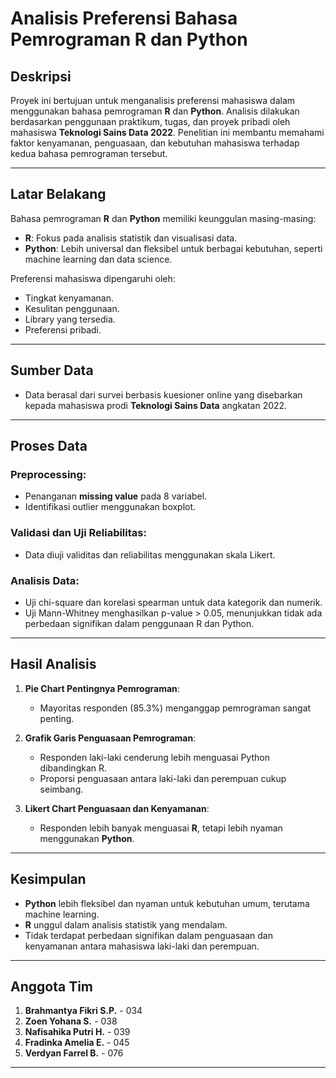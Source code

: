 # Analisis Preferensi Bahasa Pemrograman R dan Python

## Deskripsi
Proyek ini bertujuan untuk menganalisis preferensi mahasiswa dalam menggunakan bahasa pemrograman **R** dan **Python**. Analisis dilakukan berdasarkan penggunaan praktikum, tugas, dan proyek pribadi oleh mahasiswa **Teknologi Sains Data 2022**. Penelitian ini membantu memahami faktor kenyamanan, penguasaan, dan kebutuhan mahasiswa terhadap kedua bahasa pemrograman tersebut.

---

## Latar Belakang
Bahasa pemrograman **R** dan **Python** memiliki keunggulan masing-masing:
- **R**: Fokus pada analisis statistik dan visualisasi data.
- **Python**: Lebih universal dan fleksibel untuk berbagai kebutuhan, seperti machine learning dan data science.

Preferensi mahasiswa dipengaruhi oleh:
- Tingkat kenyamanan.
- Kesulitan penggunaan.
- Library yang tersedia.
- Preferensi pribadi.

---

## Sumber Data
- Data berasal dari survei berbasis kuesioner online yang disebarkan kepada mahasiswa prodi **Teknologi Sains Data** angkatan 2022.

---

## Proses Data
### Preprocessing:
- Penanganan **missing value** pada 8 variabel.
- Identifikasi outlier menggunakan boxplot.

### Validasi dan Uji Reliabilitas:
- Data diuji validitas dan reliabilitas menggunakan skala Likert.

### Analisis Data:
- Uji chi-square dan korelasi spearman untuk data kategorik dan numerik.
- Uji Mann-Whitney menghasilkan p-value > 0.05, menunjukkan tidak ada perbedaan signifikan dalam penggunaan R dan Python.

---

## Hasil Analisis
1. **Pie Chart Pentingnya Pemrograman**:
   - Mayoritas responden (85.3%) menganggap pemrograman sangat penting.
   
2. **Grafik Garis Penguasaan Pemrograman**:
   - Responden laki-laki cenderung lebih menguasai Python dibandingkan R.
   - Proporsi penguasaan antara laki-laki dan perempuan cukup seimbang.

3. **Likert Chart Penguasaan dan Kenyamanan**:
   - Responden lebih banyak menguasai **R**, tetapi lebih nyaman menggunakan **Python**.

---

## Kesimpulan
- **Python** lebih fleksibel dan nyaman untuk kebutuhan umum, terutama machine learning.
- **R** unggul dalam analisis statistik yang mendalam.
- Tidak terdapat perbedaan signifikan dalam penguasaan dan kenyamanan antara mahasiswa laki-laki dan perempuan.

---

## Anggota Tim
1. **Brahmantya Fikri S.P.** - 034  
2. **Zoen Yohana S.** - 038  
3. **Nafisahika Putri H.** - 039  
4. **Fradinka Amelia E.** - 045  
5. **Verdyan Farrel B.** - 076  

---
